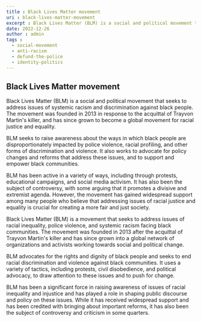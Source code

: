 ```yaml
---
title : Black Lives Matter movement
uri : black-lives-matter-movement
excerpt : Black Lives Matter (BLM) is a social and political movement that seeks to address issues of systemic racism and discrimination against black people.
date: 2022-12-26
author : admin
tags : 
  - social-movement
  - anti-racism
  - defund-the-police
  - identity-politics
---
```



## Black Lives Matter movement

Black Lives Matter (BLM) is a social and political movement that seeks to address issues of systemic racism and discrimination against black people. The movement was founded in 2013 in response to the acquittal of Trayvon Martin's killer, and has since grown to become a global movement for racial justice and equality.

BLM seeks to raise awareness about the ways in which black people are disproportionately impacted by police violence, racial profiling, and other forms of discrimination and violence. It also works to advocate for policy changes and reforms that address these issues, and to support and empower black communities.

BLM has been active in a variety of ways, including through protests, educational campaigns, and social media activism. It has also been the subject of controversy, with some arguing that it promotes a divisive and extremist agenda. However, the movement has gained widespread support among many people who believe that addressing issues of racial justice and equality is crucial for creating a more fair and just society.

Black Lives Matter (BLM) is a movement that seeks to address issues of racial inequality, police violence, and systemic racism facing black communities. The movement was founded in 2013 after the acquittal of Trayvon Martin's killer and has since grown into a global network of organizations and activists working towards social and political change.

BLM advocates for the rights and dignity of black people and seeks to end racial discrimination and violence against black communities. It uses a variety of tactics, including protests, civil disobedience, and political advocacy, to draw attention to these issues and to push for change.

BLM has been a significant force in raising awareness of issues of racial inequality and injustice and has played a role in shaping public discourse and policy on these issues. While it has received widespread support and has been credited with bringing about important reforms, it has also been the subject of controversy and criticism in some quarters.
